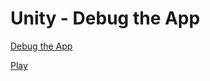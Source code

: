 # Unity - Debug the App

[Debug the App](https://learn.unity.com/tutorial/debug-the-app)

[Play](https://play.unity.com/mg/other/testprototype6)

